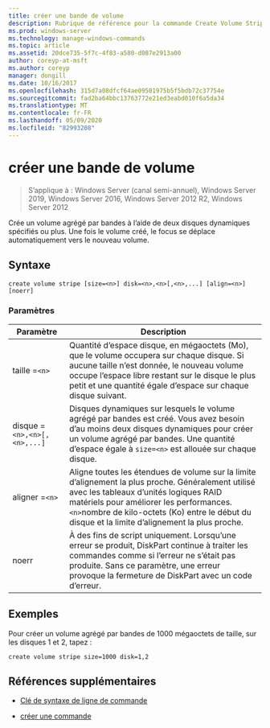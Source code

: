 ```yaml
---
title: créer une bande de volume
description: Rubrique de référence pour la commande Create Volume Stripe, qui crée un volume agrégé par bandes à l’aide de deux disques dynamiques spécifiés ou plus.
ms.prod: windows-server
ms.technology: manage-windows-commands
ms.topic: article
ms.assetid: 20dce735-5f7c-4f83-a580-d087e2913a00
author: coreyp-at-msft
ms.author: coreyp
manager: dongill
ms.date: 10/16/2017
ms.openlocfilehash: 315d7a08dfcf64ae09501975b5f5bdb72c37754e
ms.sourcegitcommit: fad2ba64bbc13763772e21ed3eabd010f6a5da34
ms.translationtype: MT
ms.contentlocale: fr-FR
ms.lasthandoff: 05/09/2020
ms.locfileid: "82993208"
---
```

# <a name="create-volume-stripe"></a>créer une bande de volume

> S’applique à : Windows Server (canal semi-annuel), Windows Server 2019, Windows Server 2016, Windows Server 2012 R2, Windows Server 2012

Crée un volume agrégé par bandes à l’aide de deux disques dynamiques spécifiés ou plus. Une fois le volume créé, le focus se déplace automatiquement vers le nouveau volume.

## <a name="syntax"></a>Syntaxe

```
create volume stripe [size=<n>] disk=<n>,<n>[,<n>,...] [align=<n>] [noerr]
```

### <a name="parameters"></a>Paramètres

| Paramètre | Description |
| --------- |  -----------|
| taille =`<n>` | Quantité d’espace disque, en mégaoctets (Mo), que le volume occupera sur chaque disque. Si aucune taille n’est donnée, le nouveau volume occupe l’espace libre restant sur le disque le plus petit et une quantité égale d’espace sur chaque disque suivant. |
| disque =`<n>,<n>[,<n>,...]` | Disques dynamiques sur lesquels le volume agrégé par bandes est créé. Vous avez besoin d’au moins deux disques dynamiques pour créer un volume agrégé par bandes. Une quantité d’espace égale à `size=<n>` est allouée sur chaque disque. |
| aligner =`<n>` | Aligne toutes les étendues de volume sur la limite d’alignement la plus proche. Généralement utilisé avec les tableaux d’unités logiques RAID matériels pour améliorer les performances. `<n>`nombre de kilo-octets (Ko) entre le début du disque et la limite d’alignement la plus proche. |
| noerr | À des fins de script uniquement. Lorsqu’une erreur se produit, DiskPart continue à traiter les commandes comme si l’erreur ne s’était pas produite. Sans ce paramètre, une erreur provoque la fermeture de DiskPart avec un code d’erreur. |

## <a name="examples"></a>Exemples

Pour créer un volume agrégé par bandes de 1000 mégaoctets de taille, sur les disques 1 et 2, tapez :

```
create volume stripe size=1000 disk=1,2
```

## <a name="additional-references"></a>Références supplémentaires

- [Clé de syntaxe de ligne de commande](command-line-syntax-key.md)

- [créer une commande](create.md)
